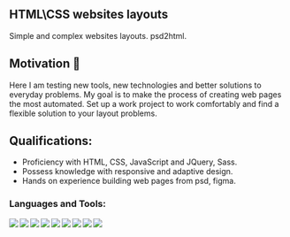 ## HTML\CSS websites layouts
Simple and complex websites layouts. psd2html.

## Motivation 🤔
Here I am testing new tools, new technologies and better solutions to everyday problems. My goal is to make the process of creating web pages the most automated. Set up a work project to work comfortably and find a flexible solution to your layout problems.

## Qualifications:
- Proficiency with HTML, CSS, JavaScript and JQuery, Sass.
- Possess knowledge with responsive and adaptive design.
- Hands on experience building web pages from psd, figma.

### Languages and Tools:
<img align="left" src="https://img.shields.io/badge/html5%20-%23E34F26.svg?&style=for-the-badge&logo=html5&logoColor=white"/>
<img align="left" src="https://img.shields.io/badge/css3%20-%231572B6.svg?&style=for-the-badge&logo=css3&logoColor=white"/>
<img align="left" src="https://img.shields.io/badge/SASS%20-hotpink.svg?&style=for-the-badge&logo=SASS&logoColor=white"/>
<img align="left" src="https://img.shields.io/badge/jquery%20-%230769AD.svg?&style=for-the-badge&logo=jquery&logoColor=white"/>
<img align="left" src="https://img.shields.io/badge/javascript%20-%23323330.svg?&style=for-the-badge&logo=javascript&logoColor=%23F7DF1E"/>
<img align="left" src="https://img.shields.io/badge/git%20-%23F05033.svg?&style=for-the-badge&logo=git&logoColor=white"/>
<img align="left" src="https://img.shields.io/badge/figma%20-%23F24E1E.svg?&style=for-the-badge&logo=figma&logoColor=white"/>
<img align="left" src="https://img.shields.io/badge/github%20-%23121011.svg?&style=for-the-badge&logo=github&logoColor=white"/>
<img align="left" src="https://img.shields.io/badge/gulp%20-%23FF0000.svg?&style=for-the-badge&logo=gulp&logoColor=white"/>
